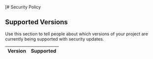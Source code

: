 [# Security Policy

## Supported Versions

Use this section to tell people about which versions of your project are
currently being supported with security updates.

| Version | Supported          |
| ------- | --